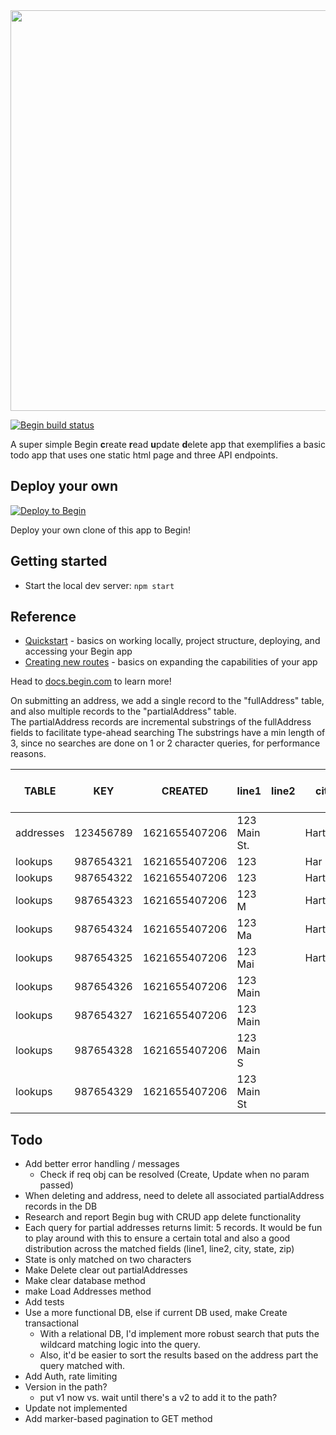 <img src="https://static.begin.app/node-crud/readme-banner.png" width="641">

[![Begin build status](https://buildstatus.begin.app/goat-xf2/status.svg)](https://begin.com)

A super simple Begin **c**reate **r**ead **u**pdate **d**elete app that exemplifies a basic todo app that uses one static html page and three API endpoints.

## Deploy your own

[![Deploy to Begin](https://static.begin.com/deploy-to-begin.svg)](https://begin.com/apps/create?template=https://github.com/begin-examples/node-crud)

Deploy your own clone of this app to Begin!

## Getting started

- Start the local dev server: `npm start`

## Reference

- [Quickstart](https://docs.begin.com/en/guides/quickstart/) - basics on working locally, project structure, deploying, and accessing your Begin app
- [Creating new routes](https://docs.begin.com/en/functions/creating-new-functions) - basics on expanding the capabilities of your app

Head to [docs.begin.com](https://docs.begin.com/) to learn more!


On submitting an address, we add a single record to the "fullAddress" table, and also multiple records to the "partialAddress" table.  
The partialAddress records are incremental substrings of the fullAddress fields to facilitate type-ahead searching 
The substrings have a min length of 3, since no searches are done on 1 or 2 character queries, for performance reasons.  

| TABLE          | KEY       | CREATED       | line1        | line2 | city     | state | zip   | FULL ADDRESS (FK) |
|----------------|-----------|---------------|--------------|-------|----------|-------|-------|-------------------|
| addresses      | 123456789 | 1621655407206 | 123 Main St. |       | Hartford | CT    | 06103 |                   |
| lookups        | 987654321 | 1621655407206 | 123          |       | Har      |       | 061   | 123456789         |
| lookups        | 987654322 | 1621655407206 | 123          |       | Hart     |       | 0610  | 123456789         |
| lookups        | 987654323 | 1621655407206 | 123 M        |       | Hartf    |       |       | 123456789         |
| lookups        | 987654324 | 1621655407206 | 123 Ma       |       | Hartfo   |       |       | 123456789         |
| lookups        | 987654325 | 1621655407206 | 123 Mai      |       | Hartfor  |       |       | 123456789         |
| lookups        | 987654326 | 1621655407206 | 123 Main     |       |          |       |       | 123456789         |
| lookups        | 987654327 | 1621655407206 | 123 Main     |       |          |       |       | 123456789         |
| lookups        | 987654328 | 1621655407206 | 123 Main S   |       |          |       |       | 123456789         |
| lookups        | 987654329 | 1621655407206 | 123 Main St  |       |          |       |       | 123456789         |



## Todo
- Add better error handling / messages 
  - Check if req obj can be resolved (Create, Update when no param passed)
- When deleting and address, need to delete all associated partialAddress records in the DB
- Research and report Begin bug with CRUD app delete functionality
- Each query for partial addresses returns limit: 5 records.  It would be fun to play around with this to ensure a certain total and also a good distribution across the matched fields (line1, line2, city, state, zip)
- State is only matched on two characters
- Make Delete clear out partialAddresses
- Make clear database method
- make Load Addresses method
- Add tests
- Use a more functional DB, else if current DB used, make Create transactional
  - With a relational DB, I'd implement more robust search that puts the wildcard matching logic into the query.
  - Also, it'd be easier to sort the results based on the address part the query matched with.
- Add Auth, rate limiting
- Version in the path?
  - put v1 now vs. wait until there's a v2 to add it to the path?
- Update not implemented
- Add marker-based pagination to GET method

